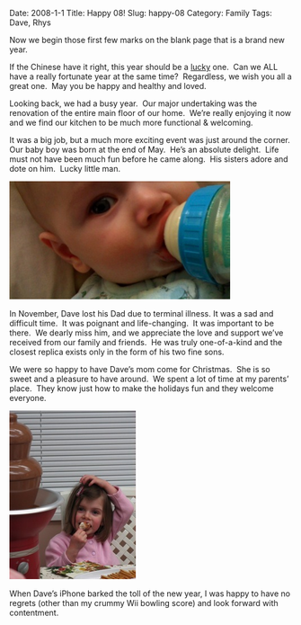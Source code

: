 Date: 2008-1-1
Title: Happy 08!
Slug: happy-08
Category: Family
Tags: Dave, Rhys


Now we begin those first few marks on the blank page that is a brand new year.

If the Chinese have it right, this year should be a [lucky](http://en.wikipedia.org/wiki/Numbers_in_Chinese_culture) one.  Can we ALL have a really fortunate year at the same time?  Regardless, we wish you all a great one.  May you be happy and healthy and loved.

Looking back, we had a busy year.  Our major undertaking was the renovation of the entire main floor of our home.  We’re really enjoying it now and we find our kitchen to be much more functional & welcoming.

It was a big job, but a much more exciting event was just around the corner.  Our baby boy was born at the end of May.  He’s an absolute delight.  Life must not have been much fun before he came along.  His sisters adore and dote on him.  Lucky little man.

![1](images/baby-bottle.jpg "Baby Boy")

In November, Dave lost his Dad due to terminal illness. It was a sad and difficult time.  It was poignant and life-changing.  It was important to be there.  We dearly miss him, and we appreciate the love and support we’ve received from our family and friends.  He was truly one-of-a-kind and the closest replica exists only in the form of his two fine sons.

We were so happy to have Dave’s mom come for Christmas.  She is so sweet and a pleasure to have around.  We spent a lot of time at my parents’ place.  They know just how to make the holidays fun and they welcome everyone.

![2](images/new-years-eve-chocolate-fountain.jpg "New Year's Eve Chocolate Fountain")

When Dave’s iPhone barked the toll of the new year, I was happy to have no regrets (other than my crummy Wii bowling score) and look forward with contentment.